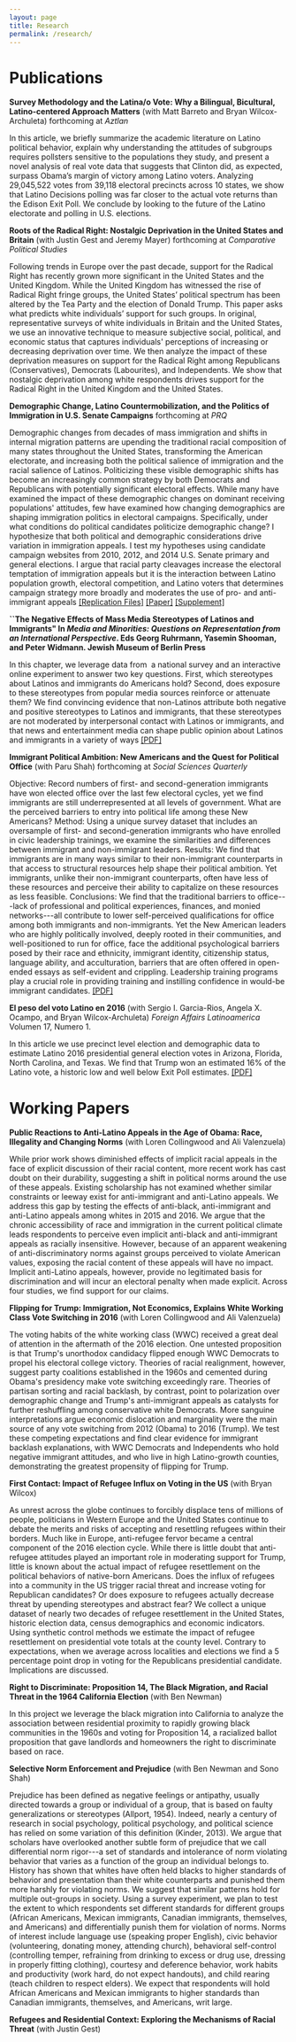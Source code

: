 ```yaml
---
layout: page
title: Research
permalink: /research/
---
```


# Publications

**Survey Methodology and the Latina/o Vote: Why a Bilingual, Bicultural, Latino-centered Approach Matters** (with Matt Barreto and Bryan Wilcox-Archuleta) forthcoming at *Aztlan*

In this article, we briefly summarize the academic literature on Latino political behavior, explain why understanding the attitudes of subgroups requires pollsters sensitive to the populations they study, and present a novel analysis of real vote data that suggests that Clinton did, as expected, surpass Obama’s margin of victory among Latino voters. Analyzing 29,045,522 votes from 39,118 electoral precincts across 10 states, we show that Latino Decisions polling was far closer to the actual vote returns than the Edison Exit Poll. We conclude by looking to the future of the Latino electorate and polling in U.S. elections.

**Roots of the Radical Right: Nostalgic Deprivation in the United States and Britain** (with Justin Gest and Jeremy Mayer) forthcoming at *Comparative Political Studies*

Following trends in Europe over the past decade, support for the Radical Right has recently grown more significant in the United States and the United Kingdom. While the United Kingdom has witnessed the rise of Radical Right fringe groups, the United States’ political spectrum has been altered by the Tea Party and the election of Donald Trump. This paper asks what predicts white individuals’ support for such groups. In original, representative surveys of white individuals in Britain and the United States, we use an innovative technique to measure subjective social, political, and economic status that captures individuals' perceptions of increasing or decreasing deprivation over time. We then analyze the impact of these deprivation measures on support for the Radical Right among Republicans (Conservatives), Democrats (Labourites), and Independents. We show that nostalgic deprivation among white respondents drives support for the Radical Right in the United Kingdom and the United States. 

**Demographic Change, Latino Countermobilization, and the Politics of Immigration in U.S. Senate Campaigns** forthcoming at *PRQ*

Demographic changes from decades of mass immigration and shifts in internal migration patterns are upending the traditional racial composition of many states throughout the United States, transforming the American electorate, and increasing both the political salience of immigration and the racial salience of Latinos. Politicizing these visible demographic shifts has become an increasingly common strategy by both Democrats and Republicans with potentially significant electoral effects. While many have examined the impact of these demographic changes on dominant receiving populations' attitudes, few have examined how changing demographics are shaping immigration politics in electoral campaigns. Specifically, under what conditions do political candidates politicize demographic change? I hypothesize that both political and demographic considerations drive variation in immigration appeals. I test my hypotheses using candidate campaign websites from 2010, 2012, and 2014 U.S. Senate primary and general elections. I argue that racial party cleavages increase the electoral temptation of immigration appeals but it is the interaction between Latino population growth, electoral competition, and Latino voters that determines campaign strategy more broadly and moderates the use of pro- and anti-immigrant appeals [[Replication Files]](https://github.com/tylerreny/tylerreny.github.io/tree/master/replication/PRQ_2017) [[Paper]](https://www.dropbox.com/s/bmb5m06ru4do6xr/final_PRQ_reny_2017.docx?dl=0) [[Supplement]](https://www.dropbox.com/s/c5483gaia05k5l7/final_PRQ_reny_2017_supplement.docx?dl=0)

**``The Negative Effects of Mass Media Stereotypes of Latinos and Immigrants" In *Media and Minorities: Questions on Representation from an International Perspective*. Eds Georg Ruhrmann, Yasemin Shooman, and Peter Widmann. Jewish Museum of Berlin Press**

In this chapter, we leverage data from  a national survey and an interactive
online experiment to answer two key questions. First, which stereotypes
about Latinos and immigrants do Americans hold? Second, does exposure to
these stereotypes from popular media sources reinforce or attenuate them?
We find convincing evidence that non-Latinos attribute both negative and
positive stereotypes to Latinos and immigrants, that these stereotypes are
not moderated by interpersonal contact with Latinos or immigrants, and that
news and entertainment media can shape public opinion about Latinos and
immigrants in a variety of ways [[PDF]](http://tylerreny.github.io/pdf/pubs/reny_manzano_stereotypes_2016.pdf)

**Immigrant Political Ambition:  New Americans and the Quest for Political Office** (with Paru Shah) forthcoming at *Social Sciences Quarterly*

Objective: Record numbers of first- and second-generation immigrants have won elected office over the last few electoral cycles, yet we find immigrants are still underrepresented at all levels of government. What are the perceived barriers to entry into political life among these New Americans? 
Method: Using a unique survey dataset that includes an oversample of first- and second-generation immigrants who have enrolled in civic leadership trainings, we examine the similarities and differences between immigrant and non-immigrant leaders. 
Results: We find that immigrants are in many ways similar to their non-immigrant counterparts in that access to structural resources help shape their political ambition. Yet immigrants, unlike their non-immigrant counterparts, often have less of these resources and perceive their ability to capitalize on these resources as less feasible. 
Conclusions: We find that the traditional barriers to office---lack of professional and political experiences, finances, and monied networks---all contribute to lower self-perceived qualifications for office among both immigrants and non-immigrants. Yet the New American leaders who are highly politically involved, deeply rooted in their communities, and well-positioned to run for office, face the additional psychological barriers posed by their race and ethnicity, immigrant identity, citizenship status, language ability, and acculturation, barriers that are often offered in open-ended essays as self-evident and crippling. Leadership training programs play a crucial role in providing training and instilling confidence in would-be immigrant candidates. [[PDF]](https://www.dropbox.com/s/monmlmhaaowg5vp/Immigrant%20Political%20Ambition%20SSQ%20Final.pdf?dl=0)

**El peso del voto Latino en 2016** (with Sergio I. Garcia-Rios, Angela X. Ocampo, and Bryan Wilcox-Archuleta) *Foreign Affairs Latinoamerica* Volumen 17, Numero 1. 

In this article we use precinct level election and demographic data to estimate Latino 2016 presidential general election votes in Arizona, Florida, North Carolina, and Texas. We find that Trump won an estimated 16% of the Latino vote, a historic low and well below Exit Poll estimates. [[PDF]](https://media.wix.com/ugd/07c246_74b2c2e48a1c4486b83bd7fd908b1625.pdf)

# Working Papers

**Public Reactions to Anti-Latino Appeals in the Age of Obama: Race, Illegality and Changing Norms** (with Loren Collingwood and Ali Valenzuela)

While prior work shows diminished effects of implicit racial appeals in the face of explicit discussion of their racial content, more recent work has cast doubt on their durability, suggesting a shift in political norms around the use of these appeals. Existing scholarship has not examined whether similar constraints or leeway exist for anti-immigrant and anti-Latino appeals. We address this gap by testing the effects of anti-black, anti-immigrant and anti-Latino appeals among whites in 2015 and 2016. We argue that the chronic accessibility of race and immigration in the current political climate leads respondents to perceive even implicit anti-black and anti-immigrant appeals as racially insensitive. However, because of an apparent weakening of anti-discriminatory norms against groups perceived to violate American values, exposing the racial content of these appeals will have no impact. Implicit anti-Latino appeals, however, provide no legitimated basis for discrimination and will incur an electoral penalty when made explicit. Across four studies, we find support for our claims.

**Flipping for Trump: Immigration, Not Economics, Explains White Working Class Vote Switching in 2016** (with Loren Collingwood and Ali Valenzuela)

The voting habits of the white working class (WWC) received a great deal of attention in the aftermath of the 2016 election. One untested proposition is that Trump's unorthodox candidacy flipped enough WWC Democrats to propel his electoral college victory. Theories of racial realignment, however, suggest party coalitions established in the 1960s and cemented during Obama's presidency make vote switching exceedingly rare. Theories of partisan sorting and racial backlash, by contrast, point to polarization over demographic change and Trump's anti-immigrant appeals as catalysts for further reshuffling among conservative white Democrats. More sanguine interpretations argue economic dislocation and marginality were the main source of any vote switching from 2012 (Obama) to 2016 (Trump). We test these competing expectations and find clear evidence for immigrant backlash explanations, with WWC Democrats and Independents who hold negative immigrant attitudes, and who live in high Latino-growth counties, demonstrating the greatest propensity of flipping for Trump.

**First Contact: Impact of Refugee Influx on Voting in the US** (with Bryan Wilcox)

As unrest across the globe continues to forcibly displace tens of millions of people, politicians in Western Europe and the United States continue to debate the merits and risks of accepting and resettling refugees within their borders. Much like in Europe, anti-refugee fervor became a central component of the 2016 election cycle. While there is little doubt that anti-refugee attitudes played an important role in moderating support for Trump, little is known about the actual impact of refugee resettlement on the political behaviors of native-born Americans. Does the influx of refugees into a community in the US trigger racial threat and increase voting for Republican candidates? Or does exposure to refugees actually decrease threat by upending stereotypes and abstract fear? We collect a unique dataset of nearly two decades of refugee resettlement in the United States, historic election data, census demographics and economic indicators. Using synthetic control methods we estimate the impact of refugee resettlement on presidential vote totals at the county level. Contrary to expectations, when we average across localities and elections we find a 5 percentage point drop in voting for the Republicans presidential candidate. Implications are discussed.

**Right to Discriminate: Proposition 14, The Black Migration, and Racial Threat in the 1964 California Election** (with Ben Newman)

In this project we leverage the black migration into California to analyze the association between residential proximity to rapidly growing black communities in the 1960s and voting for Proposition 14, a racialized ballot proposition that gave landlords and homeowners the right to discriminate based on race.

**Selective Norm Enforcement and Prejudice** (with Ben Newman and Sono Shah)

Prejudice has been defined as negative feelings or antipathy, usually directed towards a group or individual of a group, that is based on faulty generalizations or stereotypes (Allport, 1954). Indeed, nearly a century of research in social psychology, political psychology, and political science has relied on some variation of this definition (Kinder, 2013). We argue that scholars have overlooked another subtle form of prejudice that we call differential norm rigor---a set of standards and intolerance of norm violating behavior that varies as a function of the group an individual belongs to. History has shown that whites have often held blacks to higher standards of behavior and presentation than their white counterparts and punished them more harshly for violating norms. We suggest that similar patterns hold for multiple out-groups in society. Using a survey experiment, we plan to test the extent to which respondents set different standards for different groups (African Americans, Mexican immigrants, Canadian immigrants, themselves, and Americans) and differentially punish them for violation of norms. Norms of interest include language use (speaking proper English), civic behavior (volunteering, donating money, attending church), behavioral self-control (controlling temper, refraining from drinking to excess or drug use, dressing in properly fitting clothing), courtesy and deference behavior, work habits and productivity (work hard, do not expect handouts), and child rearing (teach children to respect elders). We expect that respondents will hold African Americans and Mexican immigrants to higher standards than Canadian immigrants, themselves, and Americans, writ large.

**Refugees and Residential Context: Exploring the Mechanisms of Racial Threat** (with Justin Gest)

 




